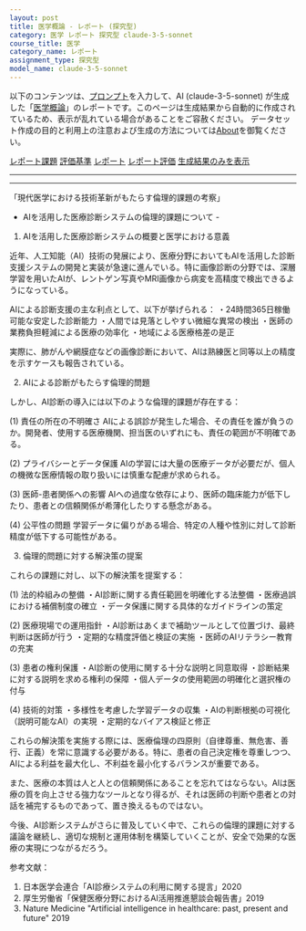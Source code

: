```yaml
---
layout: post
title: 医学概論 - レポート (探究型)
category: 医学 レポート 探究型 claude-3-5-sonnet
course_title: 医学
category_name: レポート
assignment_type: 探究型
model_name: claude-3-5-sonnet
---
```


以下のコンテンツは、[プロンプト](https://github.com/takedatoshiyuki/synthetic_assignments/tree/main/generated/医学/claude-3-5-sonnet/prompt_レポート-探究型.md)を入力して、AI (claude-3-5-sonnet) が生成した「[医学概論](/contents/医学/)」のレポートです。このページは生成結果から自動的に作成されているため、表示が乱れている場合があることをご容赦ください。
データセット作成の目的と利用上の注意および生成の方法については[About](/About)を御覧ください。

[レポート課題](../レポート課題-探究型)
[評価基準](../評価基準-探究型)
[レポート](../レポート-探究型)
[レポート評価](../レポート評価-探究型)
[生成結果のみを表示](https://github.com/takedatoshiyuki/synthetic_assignments/tree/main/generated/医学/claude-3-5-sonnet/レポート-探究型.md)
  

***
***
  
「現代医学における技術革新がもたらす倫理的課題の考察」
- AIを活用した医療診断システムの倫理的課題について -

1. AIを活用した医療診断システムの概要と医学における意義

近年、人工知能（AI）技術の発展により、医療分野においてもAIを活用した診断支援システムの開発と実装が急速に進んでいる。特に画像診断の分野では、深層学習を用いたAIが、レントゲン写真やMRI画像から病変を高精度で検出できるようになっている。

AIによる診断支援の主な利点として、以下が挙げられる：
・24時間365日稼働可能な安定した診断能力
・人間では見落としやすい微細な異常の検出
・医師の業務負担軽減による医療の効率化
・地域による医療格差の是正

実際に、肺がんや網膜症などの画像診断において、AIは熟練医と同等以上の精度を示すケースも報告されている。

2. AIによる診断がもたらす倫理的問題

しかし、AI診断の導入には以下のような倫理的課題が存在する：

(1) 責任の所在の不明確さ
AIによる誤診が発生した場合、その責任を誰が負うのか。開発者、使用する医療機関、担当医のいずれにも、責任の範囲が不明確である。

(2) プライバシーとデータ保護
AIの学習には大量の医療データが必要だが、個人の機微な医療情報の取り扱いには慎重な配慮が求められる。

(3) 医師-患者関係への影響
AIへの過度な依存により、医師の臨床能力が低下したり、患者との信頼関係が希薄化したりする懸念がある。

(4) 公平性の問題
学習データに偏りがある場合、特定の人種や性別に対して診断精度が低下する可能性がある。

3. 倫理的問題に対する解決策の提案

これらの課題に対し、以下の解決策を提案する：

(1) 法的枠組みの整備
・AI診断に関する責任範囲を明確化する法整備
・医療過誤における補償制度の確立
・データ保護に関する具体的なガイドラインの策定

(2) 医療現場での運用指針
・AI診断はあくまで補助ツールとして位置づけ、最終判断は医師が行う
・定期的な精度評価と検証の実施
・医師のAIリテラシー教育の充実

(3) 患者の権利保護
・AI診断の使用に関する十分な説明と同意取得
・診断結果に対する説明を求める権利の保障
・個人データの使用範囲の明確化と選択権の付与

(4) 技術的対策
・多様性を考慮した学習データの収集
・AIの判断根拠の可視化（説明可能なAI）の実現
・定期的なバイアス検証と修正

これらの解決策を実施する際には、医療倫理の四原則（自律尊重、無危害、善行、正義）を常に意識する必要がある。特に、患者の自己決定権を尊重しつつ、AIによる利益を最大化し、不利益を最小化するバランスが重要である。

また、医療の本質は人と人との信頼関係にあることを忘れてはならない。AIは医療の質を向上させる強力なツールとなり得るが、それは医師の判断や患者との対話を補完するものであって、置き換えるものではない。

今後、AI診断システムがさらに普及していく中で、これらの倫理的課題に対する議論を継続し、適切な規制と運用体制を構築していくことが、安全で効果的な医療の実現につながるだろう。

参考文献：
1. 日本医学会連合「AI診療システムの利用に関する提言」2020
2. 厚生労働省「保健医療分野におけるAI活用推進懇談会報告書」2019
3. Nature Medicine "Artificial intelligence in healthcare: past, present and future" 2019
